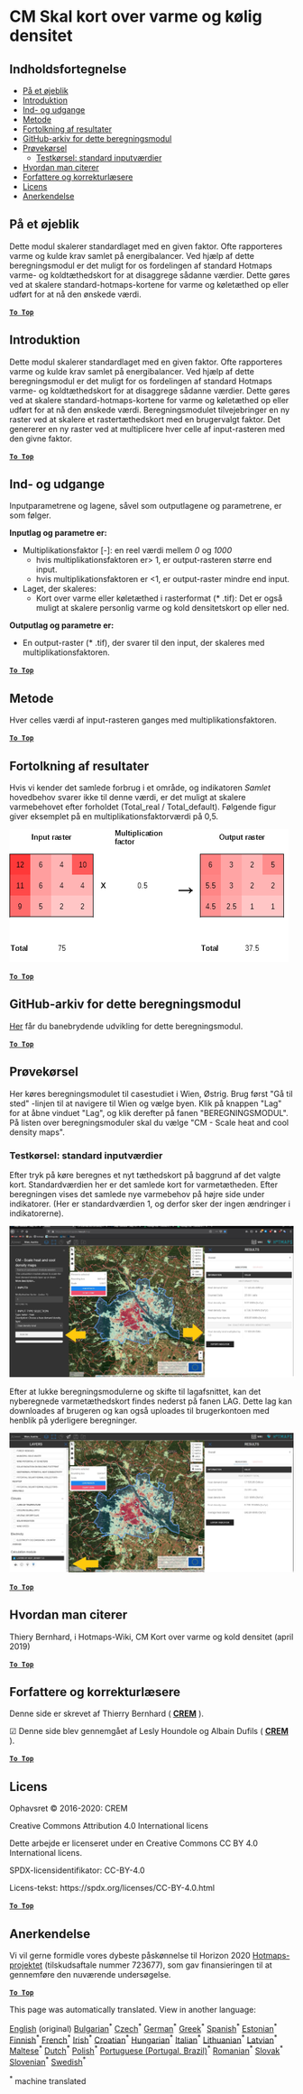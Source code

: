 <h1><a class="anchor" id="cm-scale-heat-and-cool-density-maps" href="#cm-scale-heat-and-cool-density-maps"><i class="fa fa-link"></i></a>CM Skal kort over varme og kølig densitet</h1><h2><a class="anchor" id="table-of-contents" href="#table-of-contents"><i class="fa fa-link"></i></a> Indholdsfortegnelse</h2><ul><li> <a href="#in-a-glance">På et øjeblik</a></li><li> <a href="#introduction">Introduktion</a></li><li> <a href="#inputs-and-outputs">Ind- og udgange</a></li><li> <a href="#method">Metode</a></li><li> <a href="#interpretation-of-results">Fortolkning af resultater</a></li><li> <a href="#github-repository-of-this-calculation-module">GitHub-arkiv for dette beregningsmodul</a></li><li> <a href="#sample-run">Prøvekørsel</a><ul><li> <a href="#sample-run_test-run-default-input-values">Testkørsel: standard inputværdier</a></li></ul></li><li> <a href="#how-to-cite">Hvordan man citerer</a></li><li> <a href="#authors-and-reviewers">Forfattere og korrekturlæsere</a></li><li> <a href="#license">Licens</a></li><li> <a href="#acknowledgement">Anerkendelse</a></li></ul><h2><a class="anchor" id="in-a-glance" href="#in-a-glance"><i class="fa fa-link"></i></a> På et øjeblik</h2><p> Dette modul skalerer standardlaget med en given faktor. Ofte rapporteres varme og kulde krav samlet på energibalancer. Ved hjælp af dette beregningsmodul er det muligt for os fordelingen af standard Hotmaps varme- og koldtæthedskort for at disaggrege sådanne værdier. Dette gøres ved at skalere standard-hotmaps-kortene for varme og køletæthed op eller udført for at nå den ønskede værdi.</p><p> <a href="#table-of-contents"><strong><code>To Top</code></strong></a></p><h2><a class="anchor" id="introduction" href="#introduction"><i class="fa fa-link"></i></a> Introduktion</h2><p> Dette modul skalerer standardlaget med en given faktor. Ofte rapporteres varme og kulde krav samlet på energibalancer. Ved hjælp af dette beregningsmodul er det muligt for os fordelingen af standard Hotmaps varme- og koldtæthedskort for at disaggrege sådanne værdier. Dette gøres ved at skalere standard-hotmaps-kortene for varme og køletæthed op eller udført for at nå den ønskede værdi. Beregningsmodulet tilvejebringer en ny raster ved at skalere et rastertæthedskort med en brugervalgt faktor. Det genererer en ny raster ved at multiplicere hver celle af input-rasteren med den givne faktor.</p><p> <a href="#table-of-contents"><strong><code>To Top</code></strong></a></p><h2><a class="anchor" id="inputs-and-outputs" href="#inputs-and-outputs"><i class="fa fa-link"></i></a> Ind- og udgange</h2><p> Inputparametrene og lagene, såvel som outputlagene og parametrene, er som følger.</p><p> <strong>Inputlag og parametre er:</strong></p><ul><li> Multiplikationsfaktor [-]: en reel værdi mellem <em><em>0</em></em> og <em><em>1000</em></em><ul><li> hvis multiplikationsfaktoren er&gt; 1, er output-rasteren større end input.</li><li> hvis multiplikationsfaktoren er &lt;1, er output-raster mindre end input.</li></ul></li><li> Laget, der skaleres:<ul><li> Kort over varme eller køletæthed i rasterformat (* .tif): Det er også muligt at skalere personlig varme og kold densitetskort op eller ned.</li></ul></li></ul><p> <strong>Outputlag og parametre er:</strong></p><ul><li> En output-raster (* .tif), der svarer til den input, der skaleres med multiplikationsfaktoren.</li></ul><p> <a href="#table-of-contents"><strong><code>To Top</code></strong></a></p><h2><a class="anchor" id="method" href="#method"><i class="fa fa-link"></i></a> Metode</h2><p> Hver celles værdi af input-rasteren ganges med multiplikationsfaktoren.</p><p> <a href="#table-of-contents"><strong><code>To Top</code></strong></a></p><h2><a class="anchor" id="interpretation-of-results" href="#interpretation-of-results"><i class="fa fa-link"></i></a> Fortolkning af resultater</h2><p> Hvis vi kender det samlede forbrug i et område, og indikatoren <em>Samlet</em> hovedbehov svarer ikke til denne værdi, er det muligt at skalere varmebehovet efter forholdet (Total_real / Total_default). Følgende figur giver eksemplet på en multiplikationsfaktorværdi på 0,5.</p><img alt="Fig. 1-0" src="/images/Wiki_CM_scale.png" title="Navngiv kørselssessionen"/><p> <a href="#table-of-contents"><strong><code>To Top</code></strong></a></p><h2><a class="anchor" id="github-repository-of-this-calculation-module" href="#github-repository-of-this-calculation-module"><i class="fa fa-link"></i></a> GitHub-arkiv for dette beregningsmodul</h2><p> <a href="https://github.com/HotMaps/base_calculation_module">Her</a> får du banebrydende udvikling for dette beregningsmodul.</p><p> <a href="#table-of-contents"><strong><code>To Top</code></strong></a></p><h2><a class="anchor" id="sample-run" href="#sample-run"><i class="fa fa-link"></i></a> Prøvekørsel</h2><p> Her køres beregningsmodulet til casestudiet i Wien, Østrig. Brug først &quot;Gå til sted&quot; -linjen til at navigere til Wien og vælge byen. Klik på knappen &quot;Lag&quot; for at åbne vinduet &quot;Lag&quot;, og klik derefter på fanen &quot;BEREGNINGSMODUL&quot;. På listen over beregningsmoduler skal du vælge &quot;CM - Scale heat and cool density maps&quot;.</p><h3><a class="anchor" id="test-run--default-input-values" href="#test-run--default-input-values"><i class="fa fa-link"></i></a> Testkørsel: standard inputværdier</h3><p> Efter tryk på køre beregnes et nyt tæthedskort på baggrund af det valgte kort. Standardværdien her er det samlede kort for varmetætheden. Efter beregningen vises det samlede nye varmebehov på højre side under indikatorer. (Her er standardværdien 1, og derfor sker der ingen ændringer i indikatorerne).</p><img src="/en/CM-Scale-heat-and-cool-density-maps/picture1.jpg"/><p> Efter at lukke beregningsmodulerne og skifte til lagafsnittet, kan det nyberegnede varmetæthedskort findes nederst på fanen LAG. Dette lag kan downloades af brugeren og kan også uploades til brugerkontoen med henblik på yderligere beregninger.</p><img src="/en/CM-Scale-heat-and-cool-density-maps/picture2.jpg"/><p> <a href="#table-of-contents"><strong><code>To Top</code></strong></a></p><h2><a class="anchor" id="how-to-cite" href="#how-to-cite"><i class="fa fa-link"></i></a> Hvordan man citerer</h2><p> Thiery Bernhard, i Hotmaps-Wiki, CM Kort over varme og kold densitet (april 2019)</p><p> <a href="#table-of-contents"><strong><code>To Top</code></strong></a></p><h2><a class="anchor" id="authors-and-reviewers" href="#authors-and-reviewers"><i class="fa fa-link"></i></a> Forfattere og korrekturlæsere</h2><p> Denne side er skrevet af Thierry Bernhard ( <strong><a href="https://www.crem.ch/">CREM</a></strong> ).</p><p> ☑ Denne side blev gennemgået af Lesly Houndole og Albain Dufils ( <strong><a href="https://www.crem.ch/">CREM</a></strong> ).</p><p> <a href="#table-of-contents"><strong><code>To Top</code></strong></a></p><h2><a class="anchor" id="license" href="#license"><i class="fa fa-link"></i></a> Licens</h2><p> Ophavsret © 2016-2020: CREM</p><p> Creative Commons Attribution 4.0 International licens</p><p> Dette arbejde er licenseret under en Creative Commons CC BY 4.0 International licens.</p><p> SPDX-licensidentifikator: CC-BY-4.0</p><p> Licens-tekst: https://spdx.org/licenses/CC-BY-4.0.html</p><p> <a href="#table-of-contents"><strong><code>To Top</code></strong></a></p><h2><a class="anchor" id="acknowledgement" href="#acknowledgement"><i class="fa fa-link"></i></a> Anerkendelse</h2><p> Vi vil gerne formidle vores dybeste påskønnelse til Horizon 2020 <a href="https://www.hotmaps-project.eu">Hotmaps-projektet</a> (tilskudsaftale nummer 723677), som gav finansieringen til at gennemføre den nuværende undersøgelse.</p><p> <a href="#table-of-contents"><strong><code>To Top</code></strong></a></p>
<!--- THIS IS A SUPER UNIQUE IDENTIFIER -->

This page was automatically translated. View in another language:

[English](../en/CM-Scale-heat-and-cool-density-maps) (original) [Bulgarian](../bg/CM-Scale-heat-and-cool-density-maps)<sup>\*</sup> [Czech](../cs/CM-Scale-heat-and-cool-density-maps)<sup>\*</sup>  [German](../de/CM-Scale-heat-and-cool-density-maps)<sup>\*</sup> [Greek](../el/CM-Scale-heat-and-cool-density-maps)<sup>\*</sup> [Spanish](../es/CM-Scale-heat-and-cool-density-maps)<sup>\*</sup> [Estonian](../et/CM-Scale-heat-and-cool-density-maps)<sup>\*</sup> [Finnish](../fi/CM-Scale-heat-and-cool-density-maps)<sup>\*</sup> [French](../fr/CM-Scale-heat-and-cool-density-maps)<sup>\*</sup> [Irish](../ga/CM-Scale-heat-and-cool-density-maps)<sup>\*</sup> [Croatian](../hr/CM-Scale-heat-and-cool-density-maps)<sup>\*</sup> [Hungarian](../hu/CM-Scale-heat-and-cool-density-maps)<sup>\*</sup> [Italian](../it/CM-Scale-heat-and-cool-density-maps)<sup>\*</sup> [Lithuanian](../lt/CM-Scale-heat-and-cool-density-maps)<sup>\*</sup> [Latvian](../lv/CM-Scale-heat-and-cool-density-maps)<sup>\*</sup> [Maltese](../mt/CM-Scale-heat-and-cool-density-maps)<sup>\*</sup> [Dutch](../nl/CM-Scale-heat-and-cool-density-maps)<sup>\*</sup> [Polish](../pl/CM-Scale-heat-and-cool-density-maps)<sup>\*</sup> [Portuguese (Portugal, Brazil)](../pt/CM-Scale-heat-and-cool-density-maps)<sup>\*</sup> [Romanian](../ro/CM-Scale-heat-and-cool-density-maps)<sup>\*</sup> [Slovak](../sk/CM-Scale-heat-and-cool-density-maps)<sup>\*</sup> [Slovenian](../sl/CM-Scale-heat-and-cool-density-maps)<sup>\*</sup> [Swedish](../sv/CM-Scale-heat-and-cool-density-maps)<sup>\*</sup> 

<sup>\*</sup> machine translated
